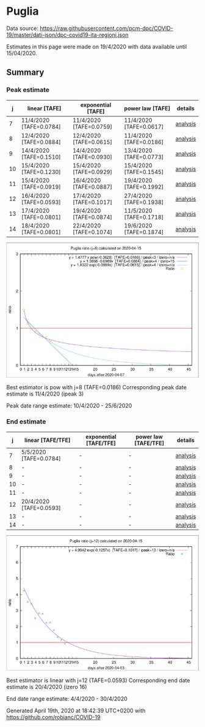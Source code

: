# Puglia


Data source: https://raw.githubusercontent.com/pcm-dpc/COVID-19/master/dati-json/dpc-covid19-ita-regioni.json

Estimates in this page were made on 19/4/2020 with data available until 15/04/2020.


## Summary 

### Peak estimate 
|j|linear [TAFE]|exponential [TAFE]|power law [TAFE]|details|
|---|----|-----------|---------|-------|
|7|11/4/2020 [TAFE=0.0784]|11/4/2020 [TAFE=0.0759]|11/4/2020 [TAFE=0.0617]|[analysis](COVID-19_puglia_j7_2020-04-15.md)|
|8|12/4/2020 [TAFE=0.0884]|12/4/2020 [TAFE=0.0615]|11/4/2020 [TAFE=0.0186]|[analysis](COVID-19_puglia_j8_2020-04-15.md)|
|9|14/4/2020 [TAFE=0.1510]|14/4/2020 [TAFE=0.0930]|13/4/2020 [TAFE=0.0773]|[analysis](COVID-19_puglia_j9_2020-04-15.md)|
|10|15/4/2020 [TAFE=0.1230]|15/4/2020 [TAFE=0.0929]|15/4/2020 [TAFE=0.1545]|[analysis](COVID-19_puglia_j10_2020-04-15.md)|
|11|15/4/2020 [TAFE=0.0919]|16/4/2020 [TAFE=0.0887]|19/4/2020 [TAFE=0.1992]|[analysis](COVID-19_puglia_j11_2020-04-15.md)|
|12|16/4/2020 [TAFE=0.0593]|17/4/2020 [TAFE=0.1017]|27/4/2020 [TAFE=0.1938]|[analysis](COVID-19_puglia_j12_2020-04-15.md)|
|13|17/4/2020 [TAFE=0.0801]|19/4/2020 [TAFE=0.0874]|11/5/2020 [TAFE=0.1718]|[analysis](COVID-19_puglia_j13_2020-04-15.md)|
|14|18/4/2020 [TAFE=0.0801]|22/4/2020 [TAFE=0.1074]|19/6/2020 [TAFE=0.1874]|[analysis](COVID-19_puglia_j14_2020-04-15.md)|

![best peak estimate](COVID-19_puglia_j8_2020-04-15.png)

Best estimator is pow with j=8 (TAFE=0.0186)
Corresponding peak date estimate is 11/4/2020 (ipeak 3)


Peak date range estimate: 10/4/2020 - 25/6/2020

### End estimate 
|j|linear [TAFE/TFE]|exponential [TAFE/TFE]|power law [TAFE/TFE]|details|
|---|----|-----------|---------|-------|
|7|5/5/2020 [TAFE=0.0784]|-|-|[analysis](COVID-19_puglia_j7_2020-04-15.md)|
|8|-|-|-|[analysis](COVID-19_puglia_j8_2020-04-15.md)|
|9|-|-|-|[analysis](COVID-19_puglia_j9_2020-04-15.md)|
|10|-|-|-|[analysis](COVID-19_puglia_j10_2020-04-15.md)|
|11|-|-|-|[analysis](COVID-19_puglia_j11_2020-04-15.md)|
|12|20/4/2020 [TAFE=0.0593]|-|-|[analysis](COVID-19_puglia_j12_2020-04-15.md)|
|13|-|-|-|[analysis](COVID-19_puglia_j13_2020-04-15.md)|
|14|-|-|-|[analysis](COVID-19_puglia_j14_2020-04-15.md)|

![best zero estimate](COVID-19_puglia_j12_2020-04-15.png)

Best estimator is linear with j=12 (TAFE=0.0593)
Corresponding end date estimate is 20/4/2020 (izero 16)


End date range estimate: 4/4/2020 - 30/4/2020

Generated April 19th, 2020 at 18:42:39 UTC+0200 with https://github.com/robianc/COVID-19
